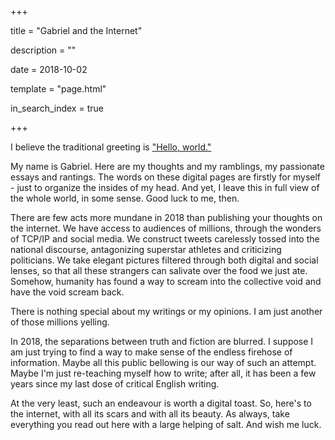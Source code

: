 +++

title = "Gabriel and the Internet" 

description = ""

date = 2018-10-02

template = "page.html"

in_search_index = true

+++

I believe the traditional greeting is ["Hello,
world."](https://en.wikibooks.org/wiki/Computer_Programming/Hello_world)

My name is Gabriel. Here are my thoughts and my ramblings, my passionate
essays and rantings. The words on these digital pages are firstly for
myself - just to organize the insides of my head. And yet, I leave this in
full view of the whole world, in some sense. Good luck to me, then.

<!-- more -->

There are few acts more mundane in 2018 than publishing your thoughts on
the internet. We have access to audiences of millions, through the wonders
of TCP/IP and social media.  We construct tweets carelessly tossed into
the national discourse, antagonizing superstar athletes and criticizing
politicians. We take elegant pictures filtered through both digital and
social lenses, so that all these strangers can salivate over the food
we just ate. Somehow, humanity has found a way to scream into the
collective void and have the void scream back.

There is nothing special about my writings or my opinions.  I am just
another of those millions yelling.

In 2018, the separations between truth and fiction are blurred.  I suppose
I am just trying to find a way to make sense of the endless firehose of
information.  Maybe all this public bellowing is our way of such an
attempt. Maybe I'm just re-teaching myself how to write; after all, it has
been a few years since my last dose of critical English writing.

At the very least, such an endeavour is worth a digital toast.  So, here's
to the internet, with all its scars and with all its beauty. As always,
take everything you read out here with a large helping of salt. And wish
me luck.
